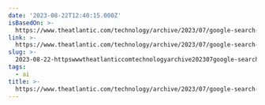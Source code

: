 ```yaml
---
date: '2023-08-22T12:40:15.000Z'
isBasedOn: >-
  https://www.theatlantic.com/technology/archive/2023/07/google-search-generative-experience-content-creation/674674/
link: >-
  https://www.theatlantic.com/technology/archive/2023/07/google-search-generative-experience-content-creation/674674/
slug: >-
  2023-08-22-httpswwwtheatlanticcomtechnologyarchive202307google-search-generative-experience-content-creation674674
tags:
  - ai
title: >-
  https://www.theatlantic.com/technology/archive/2023/07/google-search-generative-experience-content-creation/674674/
---
```


